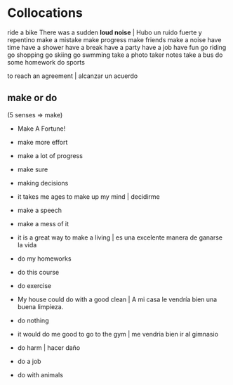 # Collocations

ride a bike
There was a sudden **loud noise** | Hubo un ruido fuerte y repentino
make a mistake
make progress
make friends
make a noise
have time
have a shower
have a break
have a party
have a job
have fun
go riding
go shopping 
go skiing
go swmming
take a photo
taker notes
take a bus
do some homework
do sports

to reach an agreement | alcanzar un acuerdo


## make or do

(5 senses => make)

* Make A Fortune!
* make more effort
* make a lot of progress
* make sure
* making decisions
* it takes me ages to make up my mind | decidirme
* make a speech
* make a mess of it
* it is a great way to make a living | es una excelente manera de ganarse la vida

* do my homeworks
* do this course
* do exercise 
* My house could do with a good clean | A mi casa le vendría bien una buena limpieza.
* do nothing
* it would do me good to go to the gym | me vendria bien ir al gimnasio
* do harm | hacer daño
* do a job
* do with animals
